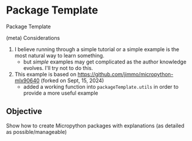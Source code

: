 # Package Template

Package Template

(meta) Considerations

1. I believe running through a simple tutorial or a simple example is the most natural way to learn something.
   - but *simple* examples may get complicated as the author knowledge evolves. I'll try not to do this.
2. This example is based on https://github.com/jimmo/micropython-mlx90640 (forked on Sept, 15, 2024)
   - added a working function into `packageTemplate.utils` in order to provide a more useful example

## Objective

Show how to create Micropython packages with explanations (as detailed as possible/manageable)

